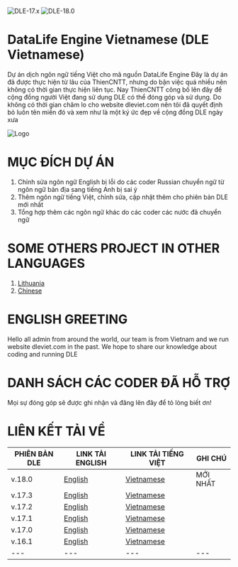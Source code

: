 ![DLE-17.x](https://img.shields.io/badge/DLE-17.x-green.svg?style=flat-square) ![DLE-18.0](https://img.shields.io/badge/DLE-18.0-green.svg?style=flat-square)

# DataLife Engine Vietnamese (DLE Vietnamese)
Dự án dịch ngôn ngữ tiếng Việt cho mã nguồn DataLife Engine
Đây là dự án đã được thực hiện từ lâu của ThienCNTT, nhưng do bận việc quá nhiều nên không có thời gian thực hiện liên tục.
Nay ThienCNTT công bố lên đây để cộng đồng người Việt đang sử dụng DLE có thể đóng góp và sử dụng.
Do không có thời gian chăm lo cho website dleviet.com nên tôi đã quyết định bỏ luôn tên miền đó và xem như là một ký ức đẹp về cộng đồng DLE ngày xưa

![Logo](https://web.archive.org/web/20120502203531/http://dleviet.com/download/box.jpg)

# MỤC ĐÍCH DỰ ÁN
1. Chỉnh sửa ngôn ngữ English bị lỗi do các coder Russian chuyển ngữ từ ngôn ngữ bản địa sang tiếng Anh bị sai ý
2. Thêm ngôn ngữ tiếng Việt, chỉnh sửa, cập nhật thêm cho phiên bản DLE mới nhất
3. Tổng hợp thêm các ngôn ngữ khác do các coder các nước đã chuyển ngữ

# SOME OTHERS PROJECT IN OTHER LANGUAGES
1. [Lithuania](https://github.com/mondolfo/DLE)
2. [Chinese](https://github.com/imdabao/dle_zh-cn)

# ENGLISH GREETING
Hello all admin from around the world, our team is from Vietnam and we run website dleviet.com in the past. We hope to share our knowledge about coding and running DLE

# DANH SÁCH CÁC CODER ĐÃ HỖ TRỢ
Mọi sự đóng góp sẽ được ghi nhận và đăng lên đây để tỏ lòng biết ơn!

# LIÊN KẾT TẢI VỀ

| PHIÊN BẢN DLE | LINK TẢI ENGLISH | LINK TẢI TIẾNG VIỆT | GHI CHÚ |
| --- | --- | --- | --- |
| v.18.0 | [English](https://github.com/thiencntt/DataLife-Engine-Vietnamese/archive/refs/tags/v18.0_en.zip) | [Vietnamese](https://github.com/thiencntt/DataLife-Engine-Vietnamese/archive/refs/tags/v18.0_vi.zip) |MỚI NHẤT|
| v.17.3 | [English](https://github.com/thiencntt/DataLife-Engine-Vietnamese/archive/refs/tags/v17.3_en.zip) | [Vietnamese](https://github.com/thiencntt/DataLife-Engine-Vietnamese/archive/refs/tags/v17.3_vi.zip) ||
| v.17.2 | [English](https://github.com/thiencntt/DataLife-Engine-Vietnamese/archive/refs/tags/v17.2_en.zip) | [Vietnamese](https://github.com/thiencntt/DataLife-Engine-Vietnamese/archive/refs/tags/v17.2_vi.zip) ||
| v.17.1 | [English](https://github.com/thiencntt/DataLife-Engine-Vietnamese/archive/refs/tags/v17.1_en.zip) | [Vietnamese](https://github.com/thiencntt/DataLife-Engine-Vietnamese/archive/refs/tags/v17.1_vi.zip) ||
| v.17.0 | [English](https://github.com/thiencntt/DataLife-Engine-Vietnamese/archive/refs/tags/v17.0_en.zip) | [Vietnamese](https://github.com/thiencntt/DataLife-Engine-Vietnamese/archive/refs/tags/v17.0_vi.zip) ||
| v.16.1 | [English](https://github.com/thiencntt/DataLife-Engine-Vietnamese/archive/refs/tags/v16.1_en.zip) | [Vietnamese](https://github.com/thiencntt/DataLife-Engine-Vietnamese/archive/refs/tags/v16.1_vi.zip) ||
| --- | --- | --- | --- |
